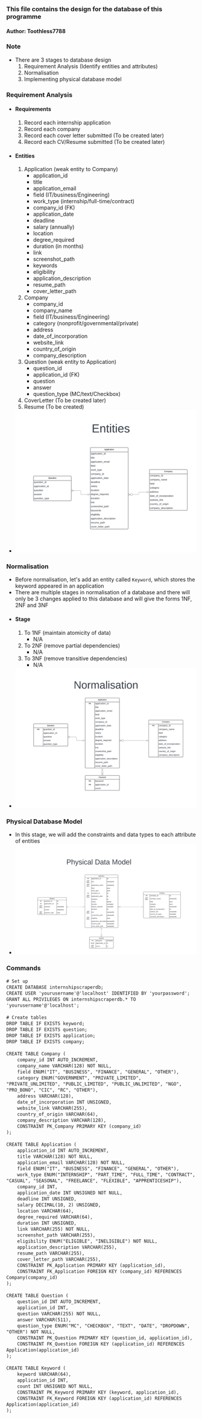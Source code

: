 ### This file contains the design for the database of this programme
#### Author: Toothless7788

### Note
- There are 3 stages to database design
    1. Requirement Analysis (Identify entities and attributes)
    2. Normalisation
    3. Implementing physical database model


### Requirement Analysis
- #### Requirements
    1. Record each internship application
    2. Record each company
    3. Record each cover letter submitted (To be created later)
    4. Record each CV/Resume submitted (To be created later)
- #### Entities
    1. Application (weak entity to Company)
        - application_id
        - title
        - application_email
        - field (IT/business/Engineering)
        - work_type (internship/full-time/contract)
        - company_id (FK)
        - application_date
        - deadline
        - salary (annually)
        - location
        - degree_required
        - duration (in months)
        - link
        - screenshot_path
        - keywords
        - eligibility
        - application_description
        - resume_path
        - cover_letter_path
    2. Company
        - company_id
        - company_name
        - field (IT/business/Engineering)
        - category (nonprofit/governmental/private)
        - address
        - date_of_incorporation
        - website_link
        - country_of_origin
        - company_description
    3. Question (weak entity to Application)
        - question_id
        - application_id (FK)
        - question
        - answer
        - question_type (MC/text/Checkbox)
    4. CoverLetter (To be created later)
    5. Resume (To be created)
- ![Design of ER diagram](../design/Entities.png)

### Normalisation
- Before normalisation, let's add an entity called ```Keyword```, which stores the keyword appeared in an application
- There are multiple stages in normalisation of a database and there will only be 3 changes applied to this database and will give the forms 1NF, 2NF and 3NF
- #### Stage
    1. To 1NF (maintain atomicity of data)
        - N/A
    2. To 2NF (remove partial dependencies)
        - N/A
    3. To 3NF (remove transitive dependencies)
        - N/A
- ![Design of the normalised model](../design/Normalisation.png)



### Physical Database Model
- In this stage, we will add the constraints and data types to each attribute of entities
- ![Design of the physical database model](../design/PhysicalDatabaseModel.png)

### Commands
```
# Set up
CREATE DATABASE internshipscraperdb;
CREATE USER 'yourusername'@'localhost' IDENTIFIED BY 'yourpassword';
GRANT ALL PRIVILEGES ON internshipscraperdb.* TO 'yourusername'@'localhost';

# Create tables
DROP TABLE IF EXISTS keyword;
DROP TABLE IF EXISTS question;
DROP TABLE IF EXISTS application;
DROP TABLE IF EXISTS company;

CREATE TABLE Company (
	company_id INT AUTO_INCREMENT, 
    company_name VARCHAR(128) NOT NULL, 
    field ENUM("IT", "BUSINESS", "FINANCE", "GENERAL", "OTHER"), 
    category ENUM("GOVERNMENT", "PRIVATE_LIMITED", "PRIVATE_UNLIMITED", "PUBLIC_LIMITED", "PUBLIC_UNLIMITED", "NGO", "PRO_BONO", "CIC", "RC", "OTHER"), 
    address VARCHAR(128), 
    date_of_incorporation INT UNSIGNED, 
    website_link VARCHAR(255), 
    country_of_origin VARCHAR(64), 
    company_description VARCHAR(128), 
    CONSTRAINT PK_Company PRIMARY KEY (company_id)
);

CREATE TABLE Application (
	application_id INT AUTO_INCREMENT, 
    title VARCHAR(128) NOT NULL, 
    application_email VARCHAR(128) NOT NULL, 
    field ENUM("IT", "BUSINESS", "FINANCE", "GENERAL", "OTHER"), 
    work_type ENUM("INTERNSHIP", "PART_TIME", "FULL_TIME", "CONTRACT", "CASUAL", "SEASONAL", "FREELANCE", "FLEXIBLE", "APPRENTICESHIP"), 
    company_id INT, 
    application_date INT UNSIGNED NOT NULL, 
    deadline INT UNSIGNED, 
    salary DECIMAL(10, 2) UNSIGNED, 
    location VARCHAR(64), 
    degree_required VARCHAR(64), 
    duration INT UNSIGNED, 
    link VARCHAR(255) NOT NULL, 
    screenshot_path VARCHAR(255), 
    eligibility ENUM("ELIGIBLE", "INELIGIBLE") NOT NULL, 
    application_description VARCHAR(255), 
    resume_path VARCHAR(255), 
    cover_letter_path VARCHAR(255), 
    CONSTRAINT PK_Application PRIMARY KEY (application_id), 
    CONSTRAINT FK_Application FOREIGN KEY (company_id) REFERENCES Company(company_id)
);

CREATE TABLE Question (
	question_id INT AUTO_INCREMENT, 
    application_id INT, 
    question VARCHAR(255) NOT NULL, 
    answer VARCHAR(511), 
    question_type ENUM("MC", "CHECKBOX", "TEXT", "DATE", "DROPDOWN", "OTHER") NOT NULL, 
    CONSTRAINT PK_Question PRIMARY KEY (question_id, application_id), 
    CONSTRAINT FK_Question FOREIGN KEY (application_id) REFERENCES Application(application_id)
);

CREATE TABLE Keyword (
	keyword VARCHAR(64), 
    application_id INT, 
    count INT UNSIGNED NOT NULL, 
    CONSTRAINT PK_Keyword PRIMARY KEY (keyword, application_id), 
    CONSTRAINT FK_Keyword FOREIGN KEY (application_id) REFERENCES Application(application_id)
);
```